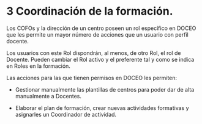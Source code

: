 # 3 Coordinación de la formación.

Los COFOs y la dirección de un centro poseen un rol específico en DOCEO que les permite un mayor número de acciones que un usuario con perfil docente. 

Los usuarios con este Rol dispondrán, al menos, de otro Rol, el rol de Docente. Pueden cambiar el Rol activo y el preferente tal y como se indica en Roles en la formación.

Las acciones para las que tienen permisos en DOCEO les permiten:

* Gestionar manualmente las plantillas de centros para poder dar de alta manualmente a Docentes.

* Elaborar el plan de formación, crear nuevas actividades formativas y asignarles un Coordinador de actividad.